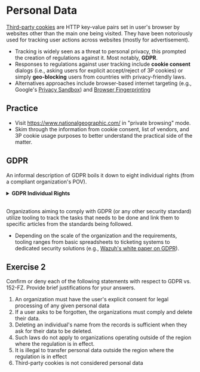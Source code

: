 # Personal Data

[Third-party cookies](https://en.wikipedia.org/wiki/Third-party_cookies) are HTTP key-value pairs set in user's browser by websites other than the main one being visited. They have been notoriously used for tracking user actions across websites (mostly for advertisement).

- Tracking is widely seen as a threat to personal privacy, this prompted the creation of regulations against it. Most notably, **GDPR**.
- Responses to regulations against user tracking include **cookie consent** dialogs (i.e., asking users for explicit accept/reject of 3P cookies) or simply **geo-blocking** users from countries with privacy-friendly laws.
- Alternatives approaches include browser-based internet targeting (e.g., Google's [Privacy Sandbox](https://en.wikipedia.org/wiki/Privacy_Sandbox)) and [Browser Fingerprinting](https://en.wikipedia.org/wiki/Device_fingerprint#Browser_fingerprint)

## Practice

- Visit <https://www.nationalgeographic.com/> in "private browsing" mode.
- Skim through the information from cookie consent, list of vendors, and 3P cookie usage purposes to better understand the practical side of the matter.

## GDPR

An informal description of GDPR boils it down to eight individual rights (from a compliant organization's POV).

<details>
  <summary><b>GDPR Individual Rights</b></summary>
  <ol>
    <li><b>Right to be informed</b>: you can read about how we collect and use your data.</li>
    <li><b>Right of access</b>: you can see the data you shared with us</li>
    <li><b>Right to rectification</b>: you can update your data if incorrect or incomplete.</li>
    <li><b>Right of erasure (to be forgotten)</b>: you can ask us to delete your data from our systems.</li>
    <li><b>Right to restrict processing</b>: you can press "pause" on our use of your data.</li>
    <li><b>Right to data portability</b>: you can export your data in a convenient format</li>
    <li><b>Right to object</b>: you can complain about a use case (e.g., ask not to use your data for marketing).</li>
    <li><b>Rights about automated decisions</b>: you can demand that no big, final decision about you be taken without a human involved to check it.</li>
  </ol>
</details>
<br>

Organizations aiming to comply with GDPR (or any other security standard) utilize tooling to track the tasks that needs to be done and link them to specific articles from the standards being followed.

- Depending on the scale of the organization and the requirements, tooling ranges from basic spreadsheets to ticketing systems to dedicated security solutions (e.g., [Wazuh's white paper on GDPR](https://wazuh.com/resources/Wazuh_GDPR_White_Paper.pdf)).

## Exercise 2

Confirm or deny each of the following statements with respect to GDPR vs. 152-FZ. Provide brief justifications for your answers.

1. An organization must have the user's explicit consent for legal processing of any given personal data
2. If a user asks to be forgotten, the organizations must comply and delete their data.
3. Deleting an individual's name from the records is sufficient when they ask for their data to be deleted.
4. Such laws do not apply to organizations operating outside of the region where the regulation is in effect.
5. It is illegal to transfer personal data outside the region where the regulation is in effect
6. Third-party cookies is not considered personal data
